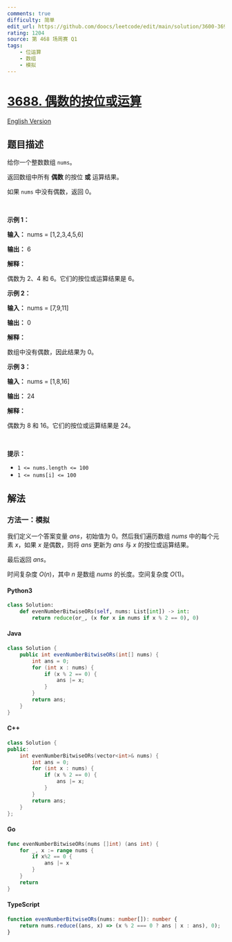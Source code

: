 ```yaml
---
comments: true
difficulty: 简单
edit_url: https://github.com/doocs/leetcode/edit/main/solution/3600-3699/3688.Bitwise%20OR%20of%20Even%20Numbers%20in%20an%20Array/README.md
rating: 1204
source: 第 468 场周赛 Q1
tags:
    - 位运算
    - 数组
    - 模拟
---
```


<!-- problem:start -->

# [3688. 偶数的按位或运算](https://leetcode.cn/problems/bitwise-or-of-even-numbers-in-an-array)

[English Version](/solution/3600-3699/3688.Bitwise%20OR%20of%20Even%20Numbers%20in%20an%20Array/README_EN.md)

## 题目描述

<!-- description:start -->

<p>给你一个整数数组 <code>nums</code>。</p>

<p>返回数组中所有&nbsp;<strong>偶数&nbsp;</strong>的按位 <strong>或</strong> 运算结果。</p>

<p>如果 <code>nums</code> 中没有偶数，返回 0。</p>

<p>&nbsp;</p>

<p><strong class="example">示例 1：</strong></p>

<div class="example-block">
<p><strong>输入：</strong> <span class="example-io">nums = [1,2,3,4,5,6]</span></p>

<p><strong>输出：</strong> <span class="example-io">6</span></p>

<p><strong>解释：</strong></p>

<p>偶数为 2、4 和 6。它们的按位或运算结果是 6。</p>
</div>

<p><strong class="example">示例 2：</strong></p>

<div class="example-block">
<p><strong>输入：</strong> <span class="example-io">nums = [7,9,11]</span></p>

<p><strong>输出：</strong> <span class="example-io">0</span></p>

<p><strong>解释：</strong></p>

<p>数组中没有偶数，因此结果为 0。</p>
</div>

<p><strong class="example">示例 3：</strong></p>

<div class="example-block">
<p><strong>输入：</strong> <span class="example-io">nums = [1,8,16]</span></p>

<p><strong>输出：</strong> <span class="example-io">24</span></p>

<p><strong>解释：</strong></p>

<p>偶数为 8 和 16。它们的按位或运算结果是 24。</p>
</div>

<p>&nbsp;</p>

<p><strong>提示：</strong></p>

<ul>
	<li><code>1 &lt;= nums.length &lt;= 100</code></li>
	<li><code>1 &lt;= nums[i] &lt;= 100</code></li>
</ul>

<!-- description:end -->

## 解法

<!-- solution:start -->

### 方法一：模拟

我们定义一个答案变量 $\textit{ans}$，初始值为 0。然后我们遍历数组 $\textit{nums}$ 中的每个元素 $x$，如果 $x$ 是偶数，则将 $\textit{ans}$ 更新为 $\textit{ans}$ 与 $x$ 的按位或运算结果。

最后返回 $\textit{ans}$。

时间复杂度 $O(n)$，其中 $n$ 是数组 $\textit{nums}$ 的长度。空间复杂度 $O(1)$。

<!-- tabs:start -->

#### Python3

```python
class Solution:
    def evenNumberBitwiseORs(self, nums: List[int]) -> int:
        return reduce(or_, (x for x in nums if x % 2 == 0), 0)
```

#### Java

```java
class Solution {
    public int evenNumberBitwiseORs(int[] nums) {
        int ans = 0;
        for (int x : nums) {
            if (x % 2 == 0) {
                ans |= x;
            }
        }
        return ans;
    }
}
```

#### C++

```cpp
class Solution {
public:
    int evenNumberBitwiseORs(vector<int>& nums) {
        int ans = 0;
        for (int x : nums) {
            if (x % 2 == 0) {
                ans |= x;
            }
        }
        return ans;
    }
};
```

#### Go

```go
func evenNumberBitwiseORs(nums []int) (ans int) {
	for _, x := range nums {
		if x%2 == 0 {
			ans |= x
		}
	}
	return
}
```

#### TypeScript

```ts
function evenNumberBitwiseORs(nums: number[]): number {
    return nums.reduce((ans, x) => (x % 2 === 0 ? ans | x : ans), 0);
}
```

<!-- tabs:end -->

<!-- solution:end -->

<!-- problem:end -->
